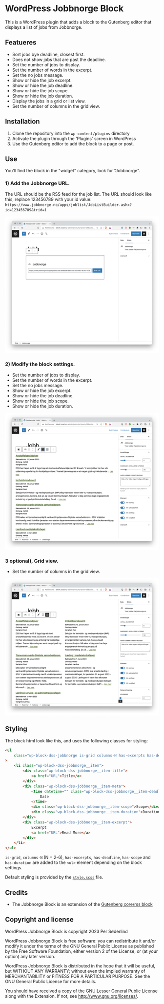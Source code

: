 # WordPress Jobbnorge Block

This is a WordPress plugin that adds a block to the Gutenberg editor that displays a list of jobs from Jobbnorge.

## Featueres

-   Sort jobs bye deadline, closest first.
-   Does not show jobs that are past the deadline.
-   Set the number of jobs to display.
-   Set the number of words in the excerpt.
-   Set the no jobs message.
-   Show or hide the job excerpt.
-   Show or hide the job deadline.
-   Show or hide the job scope.
-   Show or hide the job duration.
-   Display the jobs in a grid or list view.
-   Set the number of columns in the grid view.

## Installation

1. Clone the repository into the `wp-content/plugins` directory
1. Activate the plugin through the 'Plugins' screen in WordPress
1. Use the Gutenberg editor to add the block to a page or post.

## Use

You'll find the block in the "widget" category, look for "Jobbnorge".

### 1) Add the Jobbnorge URL.

The URL should be the RSS feed for the job list. The URL should look like this, replace 123456789 with your id value: `https://www.jobbnorge.no/apps/joblist/JobListBuilder.ashx?id=123456789&trid=1`

[![Add the Jobbnorge URL.](.wordpress-org/screenshot-1.png)](.wordpress-org/screenshot-1.png)

### 2) Modify the block settings.

-   Set the number of jobs to display.
-   Set the number of words in the excerpt.
-   Set the no jobs message.
-   Show or hide the job excerpt.
-   Show or hide the job deadline.
-   Show or hide the job scope.
-   Show or hide the job duration.

[![Modify the block settings.](.wordpress-org/screenshot-2.png)](.wordpress-org/screenshot-2.png)

### 3 optional), Grid view.

-   Set the number of columns in the grid view.

[![Grid view.](.wordpress-org/screenshot-3.png)](.wordpress-org/screenshot-3.png)

## Styling

The block html look like this, and uses the following classes for styling:

```html
<ul
	class="wp-block-dss-jobbnorge is-grid columns-N has-excerpts has-deadline has-scope has-duration"
>
	<li class="wp-block-dss-jobbnorge__item">
		<div class="wp-block-dss-jobbnorge__item-title">
			<a href="URL">Title</a>
		</div>
		<div class="wp-block-dss-jobbnorge__item-meta">
			<time datetime="" class="wp-block-dss-jobbnorge__item-deadline">
				Date
			</time>
			<div class="wp-block-dss-jobbnorge__item-scope">Scope</div>
			<div class="wp-block-dss-jobbnorge__item-duration">Duration</div>
		</div>
		<div class="wp-block-dss-jobbnorge__item-excerpt">
			Excerpt
			<a href="URL">Read More</a>
		</div>
	</li>
</ul>
```

`is-grid`, `columns-N` (N = 2-6), `has-excerpts`, `has-deadline`, `has-scope` and `has-duration` are added to the `<ul>` element depending on the block settings.

Default styling is provided by the [`style.scss`](src/style.scss) file.

## Credits

-   The Jobbnorge Block is an extension of the [Gutenberg core/rss block](https://github.com/WordPress/gutenberg/tree/trunk/packages/block-library/src/rss)

## Copyright and license

WordPress Jobbnorge Block is copyright 2023 Per Søderlind

WordPress Jobbnorge Block is free software: you can redistribute it and/or modify it under the terms of the GNU General Public License as published by the Free Software Foundation, either version 2 of the License, or (at your option) any later version.

WordPress Jobbnorge Block is distributed in the hope that it will be useful, but WITHOUT ANY WARRANTY; without even the implied warranty of MERCHANTABILITY or FITNESS FOR A PARTICULAR PURPOSE. See the GNU General Public License for more details.

You should have received a copy of the GNU Lesser General Public License along with the Extension. If not, see http://www.gnu.org/licenses/.
